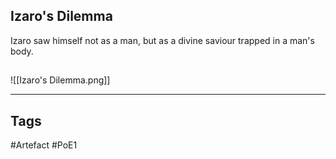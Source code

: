 ## Izaro's Dilemma
Izaro saw himself not as a man,
but as a divine saviour trapped in a man's body.
##
![[Izaro's Dilemma.png]]

---
## Tags
#Artefact
#PoE1